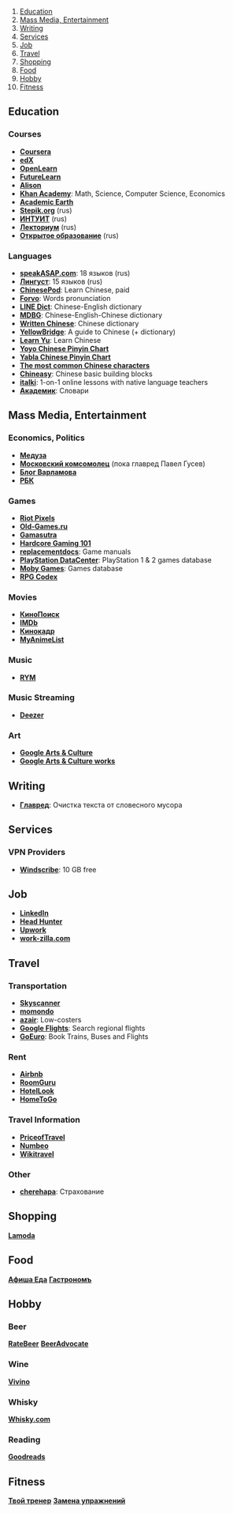 <!-- TOC depthTo:2 orderedList:true -->

1. [Education](#education)
2. [Mass Media, Entertainment](#mass-media-entertainment)
3. [Writing](#writing)
4. [Services](#services)
5. [Job](#job)
6. [Travel](#travel)
7. [Shopping](#shopping)
8. [Food](#food)
9. [Hobby](#hobby)
10. [Fitness](#fitness)

<!-- /TOC -->

## Education

### Courses
+ **[Coursera](https://www.coursera.org)**
+ **[edX](https://courses.edx.org)**
+ **[OpenLearn](http://www.open.edu/openlearn/)**
+ **[FutureLearn](https://www.futurelearn.com/)**
+ **[Alison](https://alison.com/)**
+ **[Khan Academy](https://www.khanacademy.org/)**: Math, Science, Computer Science, Economics
+ **[Academic Earth](http://academicearth.org/)**
+ **[Stepik.org](https://stepic.org)** (rus)
+ **[ИНТУИТ](http://www.intuit.ru/studies/courses?page=1)** (rus)
+ **[Лекториум](https://www.lektorium.tv)** (rus)
+ **[Открытое образование](https://openedu.ru/course)** (rus)

### Languages
+ **[speakASAP.com](https://speakasap.com/ru)**: 18 языков (rus)
+ **[Лингуст](http://lingust.ru)**: 15 языков (rus)
+ **[ChinesePod](https://chinesepod.com)**: Learn Chinese, paid
+ **[Forvo](http://forvo.com)**: Words pronunciation
+ **[LINE Dict](http://ce.linedict.com)**: Chinese-English dictionary
+ **[MDBG](https://www.mdbg.net)**: Chinese-English-Chinese dictionary
+ **[Written Chinese](https://dictionary.writtenchinese.com)**: Chinese dictionary
+ **[YellowBridge](http://www.yellowbridge.com)**: A guide to Chinese (+ dictionary)
+ **[Learn Yu](https://www.learnyu.com)**: Learn Chinese
+ **[Yoyo Chinese Pinyin Chart](https://www.yoyochinese.com/chinese-learning-tools/Mandarin-Chinese-pronunciation-lesson/pinyin-chart-table)**
+ **[Yabla Chinese Pinyin Chart](https://chinese.yabla.com/chinese-pinyin-chart.php)**
+ **[The most common Chinese characters](http://www.zein.se/patrick/3000char.html)**
+ **[Chineasy](http://www.chineasy.com/basics)**: Chinese basic building blocks
+ **[italki](https://www.italki.com)**: 1-on-1 online lessons with native language teachers
+ **[Академик](http://dic.academic.ru/)**: Словари


## Mass Media, Entertainment

### Economics, Politics
+ **[Медуза](https://meduza.io)**
+ **[Московский комсомолец](http://www.mk.ru)** (пока главред Павел Гусев)
+ **[Блог Варламова](http://varlamov.ru)**
+ **[РБК](https://www.rbc.ru)**

### Games
+ **[Riot Pixels](https://meduza.io)**
+ **[Old-Games.ru](http://www.old-games.ru)**
+ **[Gamasutra](http://www.gamasutra.com)**
+ **[Hardcore Gaming 101](http://www.hardcoregaming101.net/)**
+ **[replacementdocs](http://www.replacementdocs.com)**: Game manuals
+ **[PlayStation DataCenter](http://psxdatacenter.com)**: PlayStation 1 & 2 games database
+ **[Moby Games](http://www.mobygames.com)**: Games database
+ **[RPG Codex](http://www.rpgcodex.net)**

### Movies
+ **[КиноПоиск](https://www.kinopoisk.ru/)**
+ **[IMDb](http://www.imdb.com/)**
+ **[Кинокадр](http://www.kinokadr.ru/)**
+ **[MyAnimeList](https://myanimelist.net/)**

### Music
+ **[RYM](http://rateyourmusic.com/)**

### Music Streaming
+ **[Deezer](http://www.deezer.com/)**

### Art
+ **[Google Arts & Culture](https://www.google.com/culturalinstitute/beta)**
+ **[Google Arts & Culture works](https://commons.wikimedia.org/wiki/Category:Google_Art_Project_works_by_collection?uselang=en-gb)**


## Writing
+ **[Главред](https://glvrd.ru/)**: Очистка текста от словесного мусора


## Services

### VPN Providers
+ **[Windscribe](https://windscribe.com)**: 10 GB free


## Job
+ **[LinkedIn](https://www.linkedin.com)**
+ **[Head Hunter](https://hh.ru)**
+ **[Upwork](https://www.upwork.com)**
+ **[work-zilla.com](https://client.work-zilla.com/Freelancer)**


## Travel

### Transportation

+ **[Skyscanner](https://www.skyscanner.net)**
+ **[momondo](http://www.momondo.com)**
+ **[azair](http://www.azair.eu)**: Low-costers
+ **[Google Flights](https://www.google.com/flights)**: Search regional flights
+ **[GoEuro](https://www.goeuro.com/)**: Book Trains, Buses and Flights

### Rent

+ **[Airbnb](https://www.airbnb.com/)**
+ **[RoomGuru](https://www.roomguru.ru/)**
+ **[HotelLook](https://hotellook.com/)**
+ **[HomeToGo](https://www.hometogo.ru/)**

### Travel Information

+ **[PriceofTravel](https://www.priceoftravel.com/)** 
+ **[Numbeo](https://www.numbeo.com/cost-of-living/)**
+ **[Wikitravel](http://wikitravel.org/)**

### Other

+ **[cherehapa](https://cherehapa.ru/)**: Страхование


## Shopping
**[Lamoda](https://www.lamoda.ru/)**


## Food

**[Афиша Еда](https://eda.ru/)**
**[Гастрономъ](https://www.gastronom.ru/)**


## Hobby

### Beer
**[RateBeer](https://www.ratebeer.com)**
**[BeerAdvocate](https://www.beeradvocate.com)**

### Wine
**[Vivino](https://www.vivino.com/)**

### Whisky
**[Whisky.com](https://www.whisky.com/)**

### Reading
**[Goodreads](https://www.goodreads.com/)**


## Fitness
**[Твой тренер](https://tvoytrener.com)**
**[Замена упражнений](http://ironzen.org/reference-book/table/461-pravila-zameny-uprazhneniy-alternativnymi.html)**

